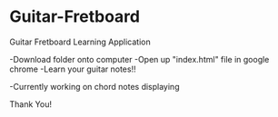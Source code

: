 # Guitar-Fretboard
Guitar Fretboard Learning Application

-Download folder onto computer
-Open up "index.html" file in google chrome
-Learn your guitar notes!!

-Currently working on chord notes displaying


Thank You!
